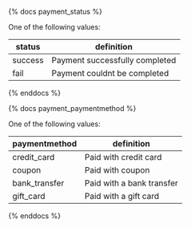 {% docs payment_status %}
	
One of the following values: 

| status         | definition                                       |
|----------------|--------------------------------------------------|
| success        | Payment successfully completed                   |
| fail           | Payment couldnt be completed                     |

{% enddocs %}

{% docs payment_paymentmethod %}
	
One of the following values: 

| paymentmethod    | definition                                       |
|------------------|--------------------------------------------------|
| credit_card      | Paid with credit card                            |
| coupon           | Paid with coupon                                 |
| bank_transfer    | Paid with a bank transfer                        |
| gift_card        | Paid with a gift card                            |

{% enddocs %}
    